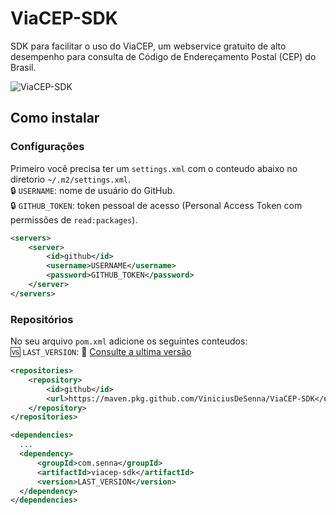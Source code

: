 # ViaCEP-SDK
SDK para facilitar o uso do ViaCEP, um webservice gratuito de alto desempenho para consulta de Código de Endereçamento Postal (CEP) do Brasil. 

![ViaCEP-SDK](https://github.com/user-attachments/assets/c3e07eb8-a914-45af-a0a0-806f318fd261)

## Como instalar

### Configurações
Primeiro você precisa ter um `settings.xml` com o conteudo abaixo no diretorio `~/.m2/settings.xml`. \
🔒 `USERNAME`: nome de usuário do GitHub. \
🔒 `GITHUB_TOKEN`: token pessoal de acesso (Personal Access Token com permissões de `read:packages`).
```xml
<servers>
    <server>
        <id>github</id>
        <username>USERNAME</username>
        <password>GITHUB_TOKEN</password>
    </server>
</servers>
```

### Repositórios
No seu arquivo `pom.xml` adicione os seguintes conteudos: \
🆚 `LAST_VERSION`: 🔗 [Consulte a ultima versão](https://github.com/ViniciusDeSenna/ViaCEP-SDK/packages/2496406)
```xml
<repositories>
    <repository>
        <id>github</id>
        <url>https://maven.pkg.github.com/ViniciusDeSenna/ViaCEP-SDK</url>
    </repository>
</repositories>

<dependencies>
  ...
  <dependency>
      <groupId>com.senna</groupId>
      <artifactId>viacep-sdk</artifactId>
      <version>LAST_VERSION</version>
  </dependency>
</dependencies>
```
